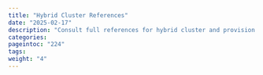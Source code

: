 ```yaml
---
title: "Hybrid Cluster References"
date: "2025-02-17"
description: "Consult full references for hybrid cluster and provision configuration"
categories:
pageintoc: "224"
tags:
weight: "4"
---
```


<a id="ddc-config"></a>

<a id="ddc-template-index"></a>

<!--# References -->
